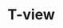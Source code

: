 <!--
 * @Author: xiatairui_i
 * @Date: 2020-04-10 09:44:24
 * @LastEditors: xiatairui_i
 * @LastEditTime: 2020-04-10 09:44:43
 * @Description: File Content
 -->

# T-view
